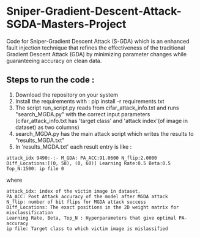 # Sniper-Gradient-Descent-Attack-SGDA-Masters-Project
Code for Sniper-Gradient Descent Attack (S-GDA) which is an enhanced fault injection technique that refines the effectiveness of the traditional Gradient Descent Attack (GDA) by minimizing parameter changes while guaranteeing accuracy on clean data.

## Steps to run the code : 

1) Download the repository on your system
2) Install the requirements with : pip install -r requirements.txt
3) The script run_script.py reads from cifar_attack_info.txt and runs "search_MGDA.py" with the correct input parameters
(cifar_attack_info.txt has 'target class' and 'attack index'(of image in dataset) as two columns)
4) search_MGDA.py has the main attack script which writes the results to "results_MGDA.txt"
5) In 'results_MGDA.txt' each result entry is like :
```   
attack_idx 9490:-:- M_GDA: PA_ACC:91.0600 N_flip:2.0000 Diff_Locations:[(0, 58), (0, 60)] Learning Rate:0.5 Beta:0.5 Top_N:1500: ip file 0
```
where
```
attack_idx: index of the victim image in dataset. 
PA_ACC: Post Attack accuracy of the model after MGDA attack
N_flip: number of bit flips for MGDA attack success
Diff_Locations: The exact positions in the 2D weight matrix for misclassification 
Learning Rate, Beta, Top_N : Hyperparameters that give optimal PA-accuracy
ip file: Target class to which victim image is mislassified 
```
